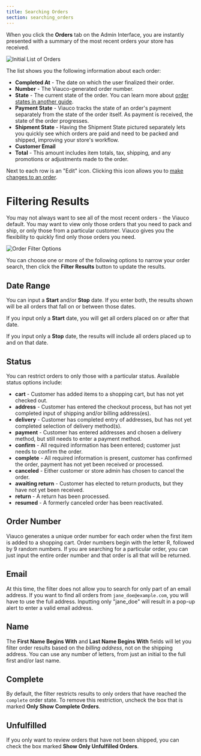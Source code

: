 ```yaml
---
title: Searching Orders
section: searching_orders
---
```


When you click the **Orders** tab on the Admin Interface, you are instantly presented with a summary of the most recent orders your store has received.

![Initial List of Orders](../../../images/user/orders/list_of_orders.jpg)

The list shows you the following information about each order:

* **Completed At** - The date on which the user finalized their order.
* **Number** - The Viauco-generated order number.
* **State** - The current state of the order. You can learn more about [order states in another guide](/user/orders/order_states.html).
* **Payment State** - Viauco tracks the state of an order's payment separately from the state of the order itself. As payment is received, the state of the order progresses.
* **Shipment State** - Having the Shipment State pictured separately lets you quickly see which orders are paid and need to be packed and shipped, improving your store's workflow.
* **Customer Email**
* **Total** - This amount includes item totals, tax, shipping, and any promotions or adjustments made to the order.

Next to each row is an "Edit" icon. Clicking this icon allows you to [make changes to an order](/user/orders/editing_orders.html).

# Filtering Results

You may not always want to see all of the most recent orders - the Viauco default. You may want to view only those orders that you need to pack and ship, or only those from a particular customer. Viauco gives you the flexibility to quickly find only those orders you need.

![Order Filter Options](../../../images/user/orders/filter_options.jpg)

You can choose one or more of the following options to narrow your order search, then click the **Filter Results** button to update the results.

## Date Range

You can input a **Start** and/or **Stop** date. If you enter both, the results shown will be all orders that fall on or between those dates.

If you input only a **Start** date, you will get all orders placed on or after that date.

If you input only a **Stop** date, the results will include all orders placed up to and on that date.

## Status

You can restrict orders to only those with a particular status. Available status options include:

* **cart** - Customer has added items to a shopping cart, but has not yet checked out.
* **address** - Customer has entered the checkout process, but has not yet completed input of shipping and/or billing address(es).
* **delivery** - Customer has completed entry of addresses, but has not yet completed selection of delivery method(s).
* **payment** - Customer has entered addresses and chosen a delivery method, but still needs to enter a payment method.
* **confirm** - All required information has been entered; customer just needs to confirm the order.
* **complete** - All required information is present, customer has confirmed the order, payment has not yet been received or processed.
* **canceled** - Either customer or store admin has chosen to cancel the order.
* **awaiting return** - Customer has elected to return products, but they have not yet been received.
* **return** - A return has been processed.
* **resumed** - A formerly canceled order has been reactivated.

## Order Number

Viauco generates a unique order number for each order when the first item is added to a shopping cart. Order numbers begin with the letter R, followed by 9 random numbers. If you are searching for a particular order, you can just input the entire order number and that order is all that will be returned.

## Email

At this time, the filter does not allow you to search for only part of an email address. If you want to find all orders from `jane_doe@example.com`, you will have to use the full address. Inputting only "jane_doe" will result in a pop-up alert to enter a valid email address.

## Name

The **First Name Begins With** and **Last Name Begins With** fields will let you filter order results based on the *billing address*, not on the shipping address. You can use any number of letters, from just an initial to the full first and/or last name.

## Complete

By default, the filter restricts results to only orders that have reached the `complete` order state. To remove this restriction, uncheck the box that is marked **Only Show Complete Orders**.

## Unfulfilled

If you only want to review orders that have not been shipped, you can check the box marked **Show Only Unfulfilled Orders**.
